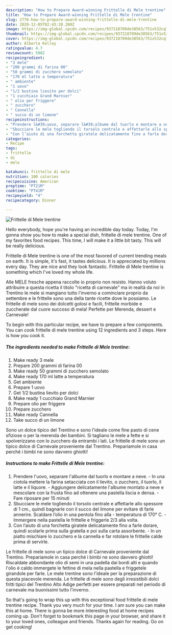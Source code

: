 ```yaml
---
description: "How to Prepare Award-winning Frittelle di Mele trentine"
title: "How to Prepare Award-winning Frittelle di Mele trentine"
slug: 2776-how-to-prepare-award-winning-frittelle-di-mele-trentine
date: 2020-12-05T02:43:20.280Z
image: https://img-global.cpcdn.com/recipes/937218709de38563/751x532cq70/frittelle-di-mele-trentine-recipe-main-photo.jpg
thumbnail: https://img-global.cpcdn.com/recipes/937218709de38563/751x532cq70/frittelle-di-mele-trentine-recipe-main-photo.jpg
cover: https://img-global.cpcdn.com/recipes/937218709de38563/751x532cq70/frittelle-di-mele-trentine-recipe-main-photo.jpg
author: Alberta Kelley
ratingvalue: 4.7
reviewcount: 5982
recipeingredient:
- "3 mele"
- "200 grammi di farina 00"
- "50 grammi di zucchero semolato"
- "170 ml latte a temperatura"
- " ambiente"
- "1 uovo"
- "1/2 bustina lievito per dolci"
- "1 cucchiaio Grand Marnier"
- " olio per friggere"
- " zucchero"
- " Cannella"
- " succo di un limone"
recipeinstructions:
- "Prendere l&#39;uovo, separare l&#39;albume dal tuorlo e montare a neve. In una ciotola mettere la farina setacciata con il lievito, o zucchero, il tuorlo, il latte e il liquore. Aggiungere delicatamente l&#39;albume montato a neve e mescolare con la frusta fino ad ottenere una pastella liscia e densa. Fare riposare per 15 minuti"
- "Sbucciare le mele togliendo il torsolo centrale e affettarle allo spessore di 1 cm., quindi bagnarle con il succo del limone per evitare di farle annerire. Scaldare l’olio in una pentola fino alla temperatura di 170° C. Immergere nella pastella le frittelle e friggerle 2/3 alla volta."
- "Con l’aiuto di una forchetta giratele delicatamente fino a farle dorare, quindi scolarle prima sulla gratella e poi sulla carta assorbente. In un piatto mischiare lo zucchero e la cannella e far rotolare le frittelle calde prima di servirle."
categories:
- Recipe
tags:
- frittelle
- di
- mele

katakunci: frittelle di mele 
nutrition: 100 calories
recipecuisine: American
preptime: "PT21M"
cooktime: "PT41M"
recipeyield: "4"
recipecategory: Dinner

---
```



![Frittelle di Mele trentine](https://img-global.cpcdn.com/recipes/937218709de38563/751x532cq70/frittelle-di-mele-trentine-recipe-main-photo.jpg)

Hello everybody, hope you're having an incredible day today. Today, I'm gonna show you how to make a special dish, frittelle di mele trentine. One of my favorites food recipes. This time, I will make it a little bit tasty. This will be really delicious.

Frittelle di Mele trentine is one of the most favored of current trending meals on earth. It is simple, it's fast, it tastes delicious. It is appreciated by millions every day. They are nice and they look fantastic. Frittelle di Mele trentine is something which I've loved my whole life.

Alle MELE fresche appena raccolte io proprio non resisto. Hanno voluto attribuire a questa ricetta il titolo &#34;ricetta di carnevale&#34; ma in realtà da noi in Trentino le mele si mangiano tutto l&#39;inverno a cominciare proprio da settembre e le frittelle sono una della tante ricette dove le possiamo. Le frittelle di mele sono dei dolcetti golosi e facili, frittelle morbide e zuccherate dal cuore succoso di mela! Perfette per Merenda, dessert e Carnevale!


To begin with this particular recipe, we have to prepare a few components. You can cook frittelle di mele trentine using 12 ingredients and 3 steps. Here is how you cook it.

<!--inarticleads1-->

##### The ingredients needed to make Frittelle di Mele trentine:

1. Make ready 3 mele
1. Prepare 200 grammi di farina 00
1. Make ready 50 grammi di zucchero semolato
1. Make ready 170 ml latte a temperatura
1. Get  ambiente
1. Prepare 1 uovo
1. Get 1/2 bustina lievito per dolci
1. Make ready 1 cucchiaio Grand Marnier
1. Prepare  olio per friggere
1. Prepare  zucchero
1. Make ready  Cannella
1. Take  succo di un limone


Sono un dolce tipico del Trentino e sono l&#39;ideale come fine pasto di cene sfiziose o per la merenda dei bambini. Si tagliano le mele a fette e si spolverizzano con lo zucchero da entrambi i lati. Le frittelle di mele sono un tipico dolce di Carnevale proveniente dal Trentino. Prepariamole in casa perché i bimbi ne sono davvero ghiotti! 

<!--inarticleads2-->

##### Instructions to make Frittelle di Mele trentine:

1. Prendere l&#39;uovo, separare l&#39;albume dal tuorlo e montare a neve. - In una ciotola mettere la farina setacciata con il lievito, o zucchero, il tuorlo, il latte e il liquore. - Aggiungere delicatamente l&#39;albume montato a neve e mescolare con la frusta fino ad ottenere una pastella liscia e densa. - Fare riposare per 15 minuti
1. Sbucciare le mele togliendo il torsolo centrale e affettarle allo spessore di 1 cm., quindi bagnarle con il succo del limone per evitare di farle annerire. Scaldare l’olio in una pentola fino alla - temperatura di 170° C. - Immergere nella pastella le frittelle e friggerle 2/3 alla volta.
1. Con l’aiuto di una forchetta giratele delicatamente fino a farle dorare, quindi scolarle prima sulla gratella e poi sulla carta assorbente. - In un piatto mischiare lo zucchero e la cannella e far rotolare le frittelle calde prima di servirle.


Le frittelle di mele sono un tipico dolce di Carnevale proveniente dal Trentino. Prepariamole in casa perché i bimbi ne sono davvero ghiotti! Riscaldate abbondante olio di semi in una padella dai bordi alti e quando l&#39;olio è caldo immergete le fettine di mela nella pastella e friggetele girandole per farle. Le mele trentine sono l&#39;ideale per la preparazione di questa piacevole merenda. Le frittelle di mele sono degli irresistibili dolci fritti tipici del Trentino Alto Adige perfetti per essere preparati nel periodo di carnevale ma buonissimi tutto l&#39;inverno. 

So that's going to wrap this up with this exceptional food frittelle di mele trentine recipe. Thank you very much for your time. I am sure you can make this at home. There is gonna be more interesting food at home recipes coming up. Don't forget to bookmark this page in your browser, and share it to your loved ones, colleague and friends. Thanks again for reading. Go on get cooking!
